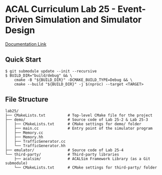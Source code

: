 # ACAL Curriculum Lab 25 - Event-Driven Simulation and Simulator Design

[Documentation Link](https://course.playlab.tw/md/XtO984FhRluy1AOBNfW3gw)

## Quick Start

```shell
$ git submodule update --init --recursive
$ BUILD_DIR="build/debug" && \
    cmake -B "${BUILD_DIR}" -DCMAKE_BUILD_TYPE=Debug && \
    cmake --build "${BUILD_DIR}" -j $(nproc) --target <TARGET>
```

## File Structure

```
lab25/
├── CMakeLists.txt          # Top-level CMake file for the project
├── demo/                   # Source code of Lab 25-2 & Lab 25-3
│   ├── CMakeLists.txt      # CMake settings for demo/ folder
│   ├── main.cc             # Entry point of the simulator program
│   ├── Memory.cc
│   ├── Memory.hh
│   ├── TrafficGenerator.cc
│   └── TrafficGenerator.hh
├── emulator/               # Source code of Lab 25-4
└── third-party/            # Third-party libraries
    ├── acalsim/            # ACALSim Framework Library (as a Git submodule)
    └── CMakeLists.txt      # CMake settings for third-party/ folder
```

